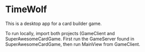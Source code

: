 # TimeWolf
This is a desktop app for a card builder game.

To run locally, import both projects (GameClient and SuperAwesomeCardGame. First run the GameServer found in SuperAwesomeCardGame, then run MainView from GameClient.
